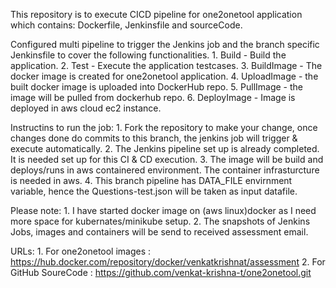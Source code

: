 This repository is to execute CICD pipeline for one2onetool application which contains: Dockerfile, Jenkinsfile and sourceCode. 

 Configured multi pipeline to trigger the Jenkins job and the branch specific Jenkinsfile to cover the following functionalities. 
    1. Build - Build the application.
    2. Test - Execute the application testcases.
    3. BuildImage - The docker image is created for one2onetool application.
    4. UploadImage - the built docker image is uploaded into DockerHub repo.
    5. PullImage - the image will be pulled from dockerhub repo.
    6. DeployImage - Image is deployed in aws cloud ec2 instance.
    
 Instructins to run the job:
    1. Fork the repository to make your change, once changes done do commits to this branch, the jenkins job will trigger & execute automatically.
    2. The Jenkins pipeline set up is already completed. It is needed set up for this CI & CD execution.
    3. The image will be build and deploys/runs in aws containered environment. The container infrasturcture is needed in aws.
    4. This branch pipeline has DATA_FILE envirnment variable, hence the Questions-test.json will be taken as input datafile.

Please note:
    1. I have started docker image on (aws linux)docker as I need more space for kubernates/minikube setup.
    2. The snapshots of Jenkins Jobs, images and containers will be send to received assessment email.

URLs:
    1. For one2onetool images : https://hub.docker.com/repository/docker/venkatkrishnat/assessment
    2. For GitHub SoureCode : https://github.com/venkat-krishna-t/one2onetool.git    
